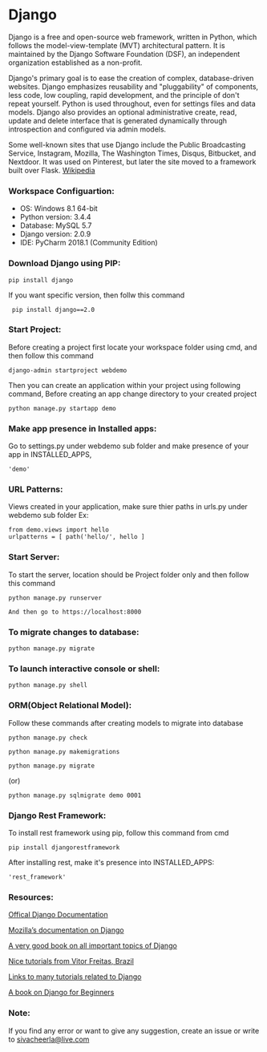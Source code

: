 # Django
Django is a free and open-source web framework, written in Python, which follows the model-view-template (MVT) architectural pattern. It is maintained by the Django Software Foundation (DSF), an independent organization established as a non-profit.

Django's primary goal is to ease the creation of complex, database-driven websites. Django emphasizes reusability and "pluggability" of components, less code, low coupling, rapid development, and the principle of don't repeat yourself. Python is used throughout, even for settings files and data models. Django also provides an optional administrative create, read, update and delete interface that is generated dynamically through introspection and configured via admin models.

Some well-known sites that use Django include the Public Broadcasting Service, Instagram, Mozilla, The Washington Times, Disqus, Bitbucket, and Nextdoor. It was used on Pinterest, but later the site moved to a framework built over Flask. [Wikipedia](https://en.wikipedia.org/wiki/Django_(web_framework))

### Workspace Configuartion:
* OS: Windows 8.1 64-bit
* Python version: 3.4.4
* Database: MySQL 5.7
* Django version: 2.0.9
* IDE: PyCharm 2018.1 (Community Edition)

### Download Django using PIP:
```
pip install django
```
If you want specific version, then follw this command
```
 pip install django==2.0
```

### Start Project:
Before creating a project first locate your workspace folder using cmd, and then follow this command
```
django-admin startproject webdemo
```
Then you can create an application within your project using following command, Before creating an app change directory to your created project
```
python manage.py startapp demo
```

### Make app presence in Installed apps:
Go to settings.py under webdemo sub folder and make presence of your app in INSTALLED_APPS,
```
'demo'
```

### URL Patterns:
Views created in your application, make sure thier paths in urls.py under webdemo sub folder
Ex:
```
from demo.views import hello
urlpatterns = [ path('hello/', hello ]
```

### Start Server:
To start the server, location should be Project folder only and then follow this command
```
python manage.py runserver
```

```
And then go to https://localhost:8000
```

### To migrate changes to database:
```
python manage.py migrate
```

### To launch interactive console or shell:
```
python manage.py shell
```

### ORM(Object Relational Model):
Follow these commands after creating models to migrate into database

```
python manage.py check
```

```
python manage.py makemigrations
```

```
python manage.py migrate
```
(or)
```
python manage.py sqlmigrate demo 0001
```

### Django Rest Framework:
To install rest framework using pip, follow this command from cmd
```
pip install djangorestframework
```

After installing rest, make it's presence into INSTALLED_APPS:
```
'rest_framework'
```

### Resources:
[Offical Django Documentation](https://docs.djangoproject.com/en/2.0/)

[Mozilla’s documentation on Django](https://developer.mozilla.org/en-US/docs/Learn/Serverside/Django)

[A very good book on all important topics of Django](https://djangobook.com/the-django-book)

[Nice tutorials from Vitor Freitas, Brazil](https://simpleisbetterthancomplex.com)

[Links to many tutorials related to Django](https://www.fullstackpython.com/django.html)

[A book on Django for Beginners](https://djangoforbeginners.com)

### Note:
If you find any error or want to give any suggestion, create an issue or write to sivacheerla@live.com